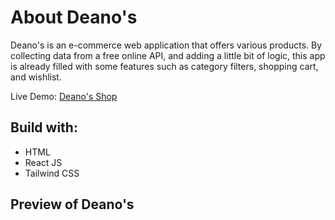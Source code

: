 # About Deano's

Deano's is an e-commerce web application that offers various products. By collecting data from a free online API, and adding a little bit of logic, this app is already filled with some features such as category filters, shopping cart, and wishlist.

Live Demo: [Deano's Shop](http://localhost:3000)

## Build with:

- HTML
- React JS
- Tailwind CSS

## Preview of Deano's
